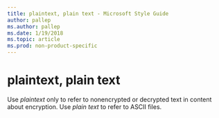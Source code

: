 ```yaml
---
title: plaintext, plain text - Microsoft Style Guide
author: pallep
ms.author: pallep
ms.date: 1/19/2018
ms.topic: article
ms.prod: non-product-specific
---
```


# plaintext, plain text

Use *plaintext* only to refer to nonencrypted or decrypted text in content about encryption. Use *plain text* to refer to ASCII files.
